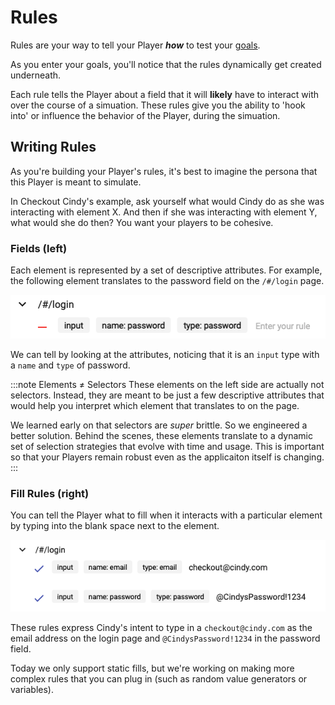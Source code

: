 # Rules
Rules are your way to tell your Player ***how*** to test your [goals](goals).

As you enter your goals, you'll notice that the rules dynamically get created underneath. 

Each rule tells the Player about a field that it will **likely** have to interact with over the course of a simuation.
These rules give you the ability to 'hook into' or influence the behavior of the Player, during the simuation.

## Writing Rules
As you're building your Player's rules, it's best to imagine the persona that this Player is meant to simulate. 

In Checkout Cindy's example, ask yourself what would Cindy do as she was interacting with element X. And then if she was interacting with element Y, what would she do then? 
You want your players to be cohesive. 

### Fields (left)
Each element is represented by a set of descriptive attributes. For example, the following element translates to the password field on the `/#/login` page.

![Password Element](/img/player/element.png)

We can tell by looking at the attributes, noticing that it is an `input` type with a `name` and `type` of password.

:::note Elements ≠ Selectors
These elements on the left side are actually not selectors. 
Instead, they are meant to be just a few descriptive attributes that would help you interpret which element that translates to on the page. 

We learned early on that selectors are *super* brittle. So we engineered a better solution. 
Behind the scenes, these elements translate to a dynamic set of selection strategies that evolve with time and usage. 
This is important so that your Players remain robust even as the applicaiton itself is changing.
:::

### Fill Rules (right)
You can tell the Player what to fill when it interacts with a particular element
by typing into the blank space next to the element.

![Filled Rule](/img/player/filled.png)

These rules express Cindy's intent to type in a `checkout@cindy.com` as the email address on the login page 
and `@CindysPassword!1234` in the password field.

Today we only support static fills, 
but we're working on making more complex rules that you can plug in 
(such as random value generators or variables).